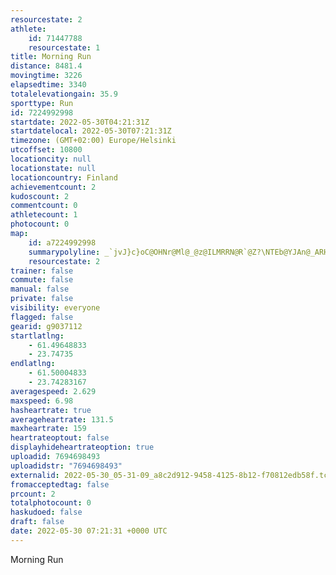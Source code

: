 ```yaml
---
resourcestate: 2
athlete:
    id: 71447788
    resourcestate: 1
title: Morning Run
distance: 8481.4
movingtime: 3226
elapsedtime: 3340
totalelevationgain: 35.9
sporttype: Run
id: 7224992998
startdate: 2022-05-30T04:21:31Z
startdatelocal: 2022-05-30T07:21:31Z
timezone: (GMT+02:00) Europe/Helsinki
utcoffset: 10800
locationcity: null
locationstate: null
locationcountry: Finland
achievementcount: 2
kudoscount: 2
commentcount: 0
athletecount: 1
photocount: 0
map:
    id: a7224992998
    summarypolyline: _`jvJ}c}oC@OHNr@Ml@_@z@ILMRRN@R`@Z?\NTEb@YJAn@_ARHDQZQb@A\Yd@QPRp@KXW`@Gn@m@b@?`Ac@n@MvAoAfABTITVF@h@s@To@DoAI_@DyACY@i@GcBB{@SmB^eADa@?m@Dw@GqA@u@Cy@U}BEmAb@}BDc@BcAMqAMWSOi@DC?@I{BMBFGVo@V[Ce@UkA}AYMy@k@w@aA[c@_@GYO_@cAUgAOiB_@eBSMYFm@u@a@SaAiAOu@Em@K}@HoA?mAYmG?i@E_@EeEIeABWj@m@DBJOTHNKFe@FUt@MRFd@b@|@vAXhAHt@?hCJfB@~Ah@lIFtBFn@FRNFXg@LoAA{@BEFNXhB^jAVPVGRQFOl@eCVg@r@c@Lg@CgCEaABw@CSEgDAI[DDKXCNVZA^c@@DFAL]RB`@[L?Xa@Fe@@aBXcBNe@XmBJaBTyARq@@gAH}@BKPKRHHLRzBVtAf@nAlAfA^Bl@`Ax@zCNv@HbCTjAZn@|ArF\v@r@lBd@zBbAfCPnAFTRb@|@vALpB?dBLlALr@t@tBChADtBD\?dAF~@BzBLv@x@bDDf@JnCEn@Az@NzB?z@F`BPvA`@hAF^b@hBXz@L|BXd@HVd@h@l@LXMFK@QCSu@_Bc@Uw@_AKSo@eC_@cAa@sCUuC?e@Ew@B_A?}CEw@M_A[cA]mBI_ACiDUaE@w@A[Yo@SoAYuEIwB_@y@cAmAKiA]uAYc@]mAgAcCoAqDS_A]_AQ[OsAAa@GYK_Bg@mB}@cC_@k@cAaAs@sAWiAU_DKm@IIMCQDSVOj@Eb@?t@OpACt@YdAWlAa@pDHhCZh@BRF|EFv@?lCGzB?lBMvBDhAEdAMPk@NWGQHUUCBANF~BDzEJvBAdBJxDL`A?^DNRTj@VLfA?|BDvACd@DhAIv@?f@WXGj@P~AR~@GdEXfGGZIRo@r@_@OyBTkCx@q@HKVKHk@CMJITa@D[XUFM^i@Xq@RYG]FCH@p@a@Yk@Ku@XuAJu@PUEQ]OCs@TQR[F{@?s@XyBRSPEJ@D?GIIQAILGIIAQRQp@KNEASTSKIDBx@AJS?m@[SL?NDP?v@KdAa@RK?e@\a@LEZ?r@Df@C^?|@m@`@_BZKFYl@?h@LjARTXM
    resourcestate: 2
trainer: false
commute: false
manual: false
private: false
visibility: everyone
flagged: false
gearid: g9037112
startlatlng:
    - 61.49648833
    - 23.74735
endlatlng:
    - 61.50004833
    - 23.74283167
averagespeed: 2.629
maxspeed: 6.98
hasheartrate: true
averageheartrate: 131.5
maxheartrate: 159
heartrateoptout: false
displayhideheartrateoption: true
uploadid: 7694698493
uploadidstr: "7694698493"
externalid: 2022-05-30_05-31-09_a8c2d912-9458-4125-8b12-f70812edb58f.tcx
fromacceptedtag: false
prcount: 2
totalphotocount: 0
haskudoed: false
draft: false
date: 2022-05-30 07:21:31 +0000 UTC
---
```

Morning Run